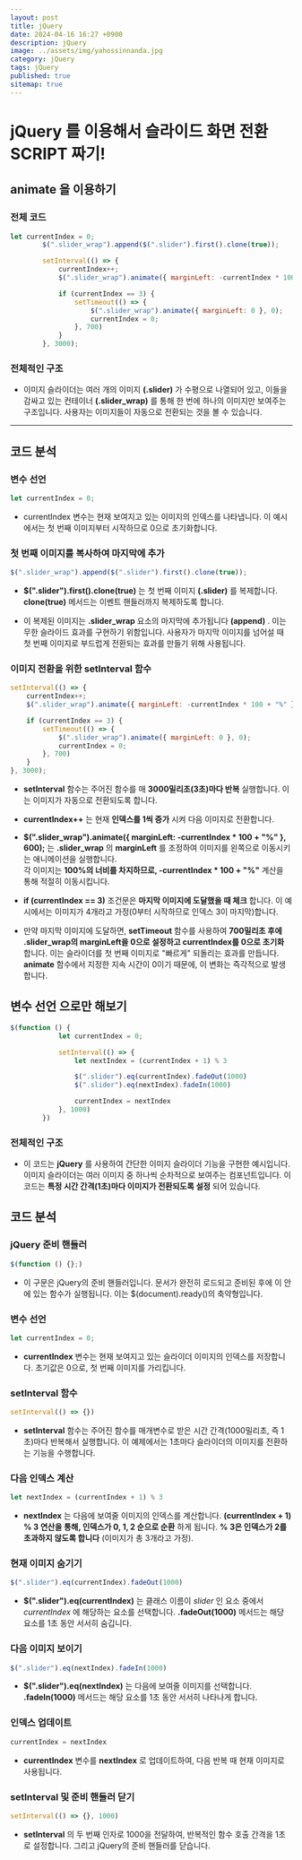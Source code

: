```yaml
---
layout: post
title: jQuery
date: 2024-04-16 16:27 +0900
description: jQuery
image: ../assets/img/yahossinnanda.jpg
category: jQuery
tags: jQuery
published: true
sitemap: true
---
```


# __jQuery__ 를 이용해서 슬라이드 화면 전환 __SCRIPT__ 짜기!


## __animate__ 을 이용하기

### 전체 코드

```javascript
let currentIndex = 0;
        $(".slider_wrap").append($(".slider").first().clone(true));

        setInterval(() => {
            currentIndex++;      
            $(".slider_wrap").animate({ marginLeft: -currentIndex * 100 + "%" }, 600);

            if (currentIndex == 3) {   
                setTimeout(() => {
                    $(".slider_wrap").animate({ marginLeft: 0 }, 0);
                    currentIndex = 0;    
                }, 700)
            }
        }, 3000);
```

### 전체적인 구조 <br/>
* 이미지 슬라이더는 여러 개의 이미지 __(.slider)__ 가 수평으로 나열되어 있고, 이들을 감싸고 있는 컨테이너 __(.slider_wrap)__ 를 통해 한 번에 하나의 이미지만 보여주는 구조입니다. 사용자는 이미지들이 자동으로 전환되는 것을 볼 수 있습니다. <br/>

---

## 코드 분석 <br/>
### __변수 선언__ <br/>

```javascript
let currentIndex = 0;
```

* currentIndex 변수는 현재 보여지고 있는 이미지의 인덱스를 나타냅니다. 이 예시에서는 첫 번째 이미지부터 시작하므로 0으로 초기화합니다. <br/>

### __첫 번째 이미지를 복사하여 마지막에 추가__ <br/>

```javascript
$(".slider_wrap").append($(".slider").first().clone(true));
```

* __$(".slider").first().clone(true)__ 는 첫 번째 이미지 __(.slider)__ 를 복제합니다. __clone(true)__ 메서드는 이벤트 핸들러까지 복제하도록 합니다. <br/>

* 이 복제된 이미지는 __.slider_wrap__ 요소의 마지막에 추가됩니다 __(append)__ . 이는 무한 슬라이드 효과를 구현하기 위함입니다. 사용자가 마지막 이미지를 넘어설 때 첫 번째 이미지로 부드럽게 전환되는 효과를 만들기 위해 사용됩니다. <br/>

###  __이미지 전환을 위한 setInterval 함수__ <br/>

```javascript
setInterval(() => {
    currentIndex++;
    $(".slider_wrap").animate({ marginLeft: -currentIndex * 100 + "%" }, 600);

    if (currentIndex == 3) {
        setTimeout(() => {
            $(".slider_wrap").animate({ marginLeft: 0 }, 0);
            currentIndex = 0;
        }, 700)
    }
}, 3000);
```

* __setInterval__ 함수는 주어진 함수를 매 __3000밀리초(3초)마다 반복__ 실행합니다. 이는 이미지가 자동으로 전환되도록 합니다. <br/>

* __currentIndex++__ 는 현재 __인덱스를 1씩 증가__ 시켜 다음 이미지로 전환합니다. <br/>

* __$(".slider_wrap").animate({ marginLeft: -currentIndex * 100 + "%" }, 600);__ 는 __.slider_wrap__ 의 __marginLeft__ 를 조정하여 이미지를 왼쪽으로 이동시키는 애니메이션을 실행합니다. <br/>
각 이미지는 __100%의 너비를 차지하므로, -currentIndex * 100 + "%"__ 계산을 통해 적절히 이동시킵니다. <br/>

* __if (currentIndex == 3)__ 조건문은 __마지막 이미지에 도달했을 때 체크__ 합니다. 이 예시에서는 이미지가 4개라고 가정(0부터 시작하므로 인덱스 3이 마지막)합니다. <br/>

* 만약 마지막 이미지에 도달하면, __setTimeout__ 함수를 사용하여 __700밀리초 후에 .slider_wrap의 marginLeft을 0으로 설정하고 currentIndex를 0으로 초기화__ 합니다. 이는 슬라이더를 첫 번째 이미지로 "빠르게" 되돌리는 효과를 만듭니다. __animate__ 함수에서 지정한 지속 시간이 0이기 때문에, 이 변화는 즉각적으로 발생합니다. <br/>


## __변수 선언__ 으로만 해보기

```javascript
$(function () {
            let currentIndex = 0;

            setInterval(() => {
                let nextIndex = (currentIndex + 1) % 3

                $(".slider").eq(currentIndex).fadeOut(1000)
                $(".slider").eq(nextIndex).fadeIn(1000)

                currentIndex = nextIndex
            }, 1000)
        })
```

### 전체적인 구조 <br/>
* 이 코드는 __jQuery__ 를 사용하여 간단한 이미지 슬라이더 기능을 구현한 예시입니다. 이미지 슬라이더는 여러 이미지 중 하나씩 순차적으로 보여주는 컴포넌트입니다. 이 코드는 __특정 시간 간격(1초)마다 이미지가 전환되도록 설정__ 되어 있습니다. <br/>

## 코드 분석 <br/>

### __jQuery 준비 핸들러__ <br/>

```javascript
$(function () {};)
```

* 이 구문은 jQuery의 준비 핸들러입니다. 문서가 완전히 로드되고 준비된 후에 이 안에 있는 함수가 실행됩니다. 이는 $(document).ready()의 축약형입니다. <br/>

### __변수 선언__ <br/>

```javascript
let currentIndex = 0;
```

* __currentIndex__ 변수는 현재 보여지고 있는 슬라이더 이미지의 인덱스를 저장합니다. 초기값은 0으로, 첫 번째 이미지를 가리킵니다. <br/>

### __setInterval__ 함수 <br/>

```javascript
setInterval(() => {})
```

* __setInterval__ 함수는 주어진 함수를 매개변수로 받은 시간 간격(1000밀리초, 즉 1초)마다 반복해서 실행합니다. 이 예제에서는 1초마다 슬라이더의 이미지를 전환하는 기능을 수행합니다. <br/>

### __다음 인덱스 계산__ <br/>

```javascript
let nextIndex = (currentIndex + 1) % 3
```

* __nextIndex__ 는 다음에 보여줄 이미지의 인덱스를 계산합니다. __(currentIndex + 1) % 3 연산을 통해, 인덱스가 0, 1, 2 순으로 순환__ 하게 됩니다. __% 3은 인덱스가 2를 초과하지 않도록 합니다__ (이미지가 총 3개라고 가정). <br/>

### __현재 이미지 숨기기__ <br/>

```javascript
$(".slider").eq(currentIndex).fadeOut(1000)
```

* __$(".slider").eq(currentIndex)__ 는 클래스 이름이 _slider_ 인 요소 중에서 _currentIndex_ 에 해당하는 요소를 선택합니다. __.fadeOut(1000)__ 메서드는 해당 요소를 1초 동안 서서히 숨깁니다. <br/>

### __다음 이미지 보이기__ <br/>

```javascript
$(".slider").eq(nextIndex).fadeIn(1000)
```

* __$(".slider").eq(nextIndex)__ 는 다음에 보여줄 이미지를 선택합니다. __.fadeIn(1000)__ 메서드는 해당 요소를 1초 동안 서서히 나타나게 합니다. <br/>

### __인덱스 업데이트__ <br/>

```javascript
currentIndex = nextIndex
```

* __currentIndex__ 변수를 __nextIndex__ 로 업데이트하여, 다음 반복 때 현재 이미지로 사용됩니다. <br/>

### __setInterval 및 준비 핸들러 닫기__ <br/>

```javascript
setInterval(() => {}, 1000)
```

* __setInterval__ 의 두 번째 인자로 1000을 전달하여, 반복적인 함수 호출 간격을 1초로 설정합니다. 그리고 jQuery의 준비 핸들러를 닫습니다. <br/>